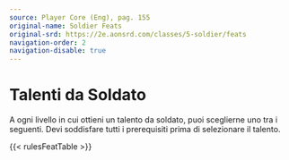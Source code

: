 ```yaml
---
source: Player Core (Eng), pag. 155
original-name: Soldier Feats
original-srd: https://2e.aonsrd.com/classes/5-soldier/feats
navigation-order: 2
navigation-disable: true
---
```


# Talenti da Soldato

A ogni livello in cui ottieni un talento da soldato, puoi sceglierne uno tra i
seguenti. Devi soddisfare tutti i prerequisiti prima di selezionare il talento.

{{< rulesFeatTable >}}
